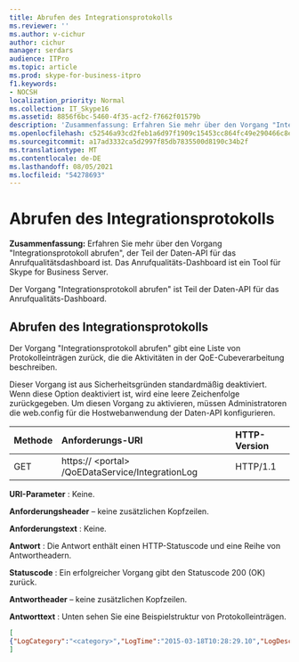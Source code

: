 ```yaml
---
title: Abrufen des Integrationsprotokolls
ms.reviewer: ''
ms.author: v-cichur
author: cichur
manager: serdars
audience: ITPro
ms.topic: article
ms.prod: skype-for-business-itpro
f1.keywords:
- NOCSH
localization_priority: Normal
ms.collection: IT_Skype16
ms.assetid: 8856f6bc-5460-4f35-acf2-f7662f01579b
description: 'Zusammenfassung: Erfahren Sie mehr über den Vorgang "Integrationsprotokoll abrufen", der Teil der Daten-API für das Anrufqualitätsdashboard ist. Das Anrufqualitäts-Dashboard ist ein Tool für Skype for Business Server.'
ms.openlocfilehash: c52546a93cd2feb1a6d97f1909c15453cc864fc49e290466c8e22eb2fd0af9ef
ms.sourcegitcommit: a17ad3332ca5d2997f85db7835500d8190c34b2f
ms.translationtype: MT
ms.contentlocale: de-DE
ms.lasthandoff: 08/05/2021
ms.locfileid: "54278693"
---
```

# <a name="get-integration-log"></a>Abrufen des Integrationsprotokolls
 
**Zusammenfassung:** Erfahren Sie mehr über den Vorgang "Integrationsprotokoll abrufen", der Teil der Daten-API für das Anrufqualitätsdashboard ist. Das Anrufqualitäts-Dashboard ist ein Tool für Skype for Business Server.
  
Der Vorgang "Integrationsprotokoll abrufen" ist Teil der Daten-API für das Anrufqualitäts-Dashboard.
  
## <a name="get-integration-log"></a>Abrufen des Integrationsprotokolls

Der Vorgang "Integrationsprotokoll abrufen" gibt eine Liste von Protokolleinträgen zurück, die die Aktivitäten in der QoE-Cubeverarbeitung beschreiben.
  
Dieser Vorgang ist aus Sicherheitsgründen standardmäßig deaktiviert. Wenn diese Option deaktiviert ist, wird eine leere Zeichenfolge zurückgegeben. Um diesen Vorgang zu aktivieren, müssen Administratoren die web.config für die Hostwebanwendung der Daten-API konfigurieren.
  

|Methode|**Anforderungs-URI**|**HTTP-Version**|
|:-----|:-----|:-----|
|GET  <br/> |https:// \<portal\> /QoEDataService/IntegrationLog  <br/> |HTTP/1.1  <br/> |
   
 **URI-Parameter** : Keine.
  
 **Anforderungsheader** – keine zusätzlichen Kopfzeilen.
  
 **Anforderungstext** : Keine.
  
 **Antwort** : Die Antwort enthält einen HTTP-Statuscode und eine Reihe von Antwortheadern.
  
 **Statuscode** : Ein erfolgreicher Vorgang gibt den Statuscode 200 (OK) zurück.
  
 **Antwortheader** – keine zusätzlichen Kopfzeilen.
  
 **Antworttext** : Unten sehen Sie eine Beispielstruktur von Protokolleinträgen.
  
```json
[
{"LogCategory":"<category>","LogTime":"2015-03-18T10:28:29.10","LogDescription":"<log description>"}
]
```


